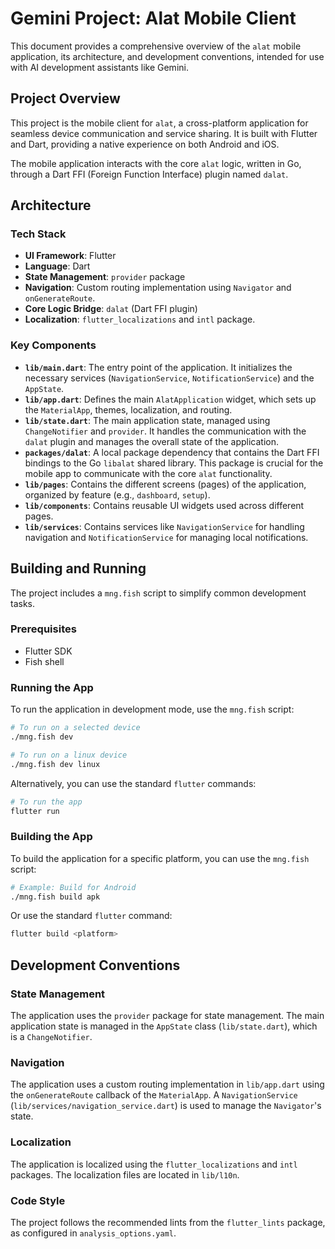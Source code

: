 # Gemini Project: Alat Mobile Client

This document provides a comprehensive overview of the `alat` mobile application, its architecture, and development conventions, intended for use with AI development assistants like Gemini.

## Project Overview

This project is the mobile client for `alat`, a cross-platform application for seamless device communication and service sharing. It is built with Flutter and Dart, providing a native experience on both Android and iOS.

The mobile application interacts with the core `alat` logic, written in Go, through a Dart FFI (Foreign Function Interface) plugin named `dalat`.

## Architecture

### Tech Stack

*   **UI Framework**: Flutter
*   **Language**: Dart
*   **State Management**: `provider` package
*   **Navigation**: Custom routing implementation using `Navigator` and `onGenerateRoute`.
*   **Core Logic Bridge**: `dalat` (Dart FFI plugin)
*   **Localization**: `flutter_localizations` and `intl` package.

### Key Components

*   **`lib/main.dart`**: The entry point of the application. It initializes the necessary services (`NavigationService`, `NotificationService`) and the `AppState`.
*   **`lib/app.dart`**: Defines the main `AlatApplication` widget, which sets up the `MaterialApp`, themes, localization, and routing.
*   **`lib/state.dart`**: The main application state, managed using `ChangeNotifier` and `provider`. It handles the communication with the `dalat` plugin and manages the overall state of the application.
*   **`packages/dalat`**: A local package dependency that contains the Dart FFI bindings to the Go `libalat` shared library. This package is crucial for the mobile app to communicate with the core `alat` functionality.
*   **`lib/pages`**: Contains the different screens (pages) of the application, organized by feature (e.g., `dashboard`, `setup`).
*   **`lib/components`**: Contains reusable UI widgets used across different pages.
*   **`lib/services`**: Contains services like `NavigationService` for handling navigation and `NotificationService` for managing local notifications.

## Building and Running

The project includes a `mng.fish` script to simplify common development tasks.

### Prerequisites

*   Flutter SDK
*   Fish shell

### Running the App

To run the application in development mode, use the `mng.fish` script:

```bash
# To run on a selected device
./mng.fish dev

# To run on a linux device
./mng.fish dev linux
```

Alternatively, you can use the standard `flutter` commands:

```bash
# To run the app
flutter run
```

### Building the App

To build the application for a specific platform, you can use the `mng.fish` script:

```bash
# Example: Build for Android
./mng.fish build apk
```

Or use the standard `flutter` command:

```bash
flutter build <platform>
```

## Development Conventions

### State Management

The application uses the `provider` package for state management. The main application state is managed in the `AppState` class (`lib/state.dart`), which is a `ChangeNotifier`.

### Navigation

The application uses a custom routing implementation in `lib/app.dart` using the `onGenerateRoute` callback of the `MaterialApp`. A `NavigationService` (`lib/services/navigation_service.dart`) is used to manage the `Navigator`'s state.

### Localization

The application is localized using the `flutter_localizations` and `intl` packages. The localization files are located in `lib/l10n`.

### Code Style

The project follows the recommended lints from the `flutter_lints` package, as configured in `analysis_options.yaml`.
